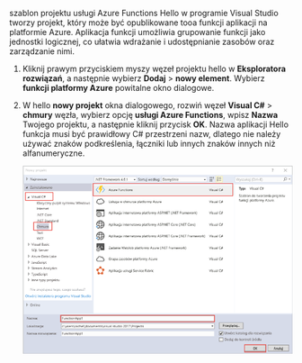 szablon projektu usługi Azure Functions Hello w programie Visual Studio tworzy projekt, który może być opublikowane tooa funkcji aplikacji na platformie Azure. Aplikacja funkcji umożliwia grupowanie funkcji jako jednostki logicznej, co ułatwia wdrażanie i udostępnianie zasobów oraz zarządzanie nimi.   

1. Kliknij prawym przyciskiem myszy węzeł projektu hello w **Eksploratora rozwiązań**, a następnie wybierz **Dodaj** > **nowy element**. Wybierz **funkcji platformy Azure** powitalne okno dialogowe.

2. W hello **nowy projekt** okna dialogowego, rozwiń węzeł **Visual C#** > **chmury** węzła, wybierz opcję **usługi Azure Functions**, wpisz **Nazwa** Twojego projektu, a następnie kliknij przycisk **OK**. Nazwa aplikacji Hello funkcja musi być prawidłowy C# przestrzeni nazw, dlatego nie należy używać znaków podkreślenia, łączniki lub innych znaków innych niż alfanumeryczne. 

    ![Nowy projekt toocreate okna dialogowego funkcji w programie Visual Studio](./media/functions-vstools-create/functions-vstools-add-new-project.png)
